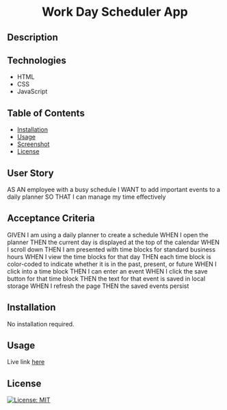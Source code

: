 ## <h1 align="center">Work Day Scheduler App</h1>

## Description

## Technologies
- HTML
- CSS
- JavaScript

## Table of Contents

- [Installation](#installation)
- [Usage](#usage)
- [Screenshot](#screenshot)
- [License](#license)
## User Story
AS AN employee with a busy schedule
I WANT to add important events to a daily planner
SO THAT I can manage my time effectively
## Acceptance Criteria
GIVEN I am using a daily planner to create a schedule
WHEN I open the planner
THEN the current day is displayed at the top of the calendar
WHEN I scroll down
THEN I am presented with time blocks for standard business hours
WHEN I view the time blocks for that day
THEN each time block is color-coded to indicate whether it is in the past, present, or future
WHEN I click into a time block
THEN I can enter an event
WHEN I click the save button for that time block
THEN the text for that event is saved in local storage
WHEN I refresh the page
THEN the saved events persist

## Installation

No installation required.
## Usage
Live link [here](https://brianlockerbie.github.io/scheduler-app/)

## License

[![License: MIT](https://img.shields.io/badge/License-MIT-yellow.svg)](https://opensource.org/licenses/MIT)